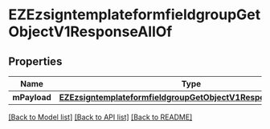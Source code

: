 # EZEzsigntemplateformfieldgroupGetObjectV1ResponseAllOf

## Properties
Name | Type | Description | Notes
------------ | ------------- | ------------- | -------------
**mPayload** | [**EZEzsigntemplateformfieldgroupGetObjectV1ResponseMPayload***](EZEzsigntemplateformfieldgroupGetObjectV1ResponseMPayload.md) |  | 

[[Back to Model list]](../README.md#documentation-for-models) [[Back to API list]](../README.md#documentation-for-api-endpoints) [[Back to README]](../README.md)


